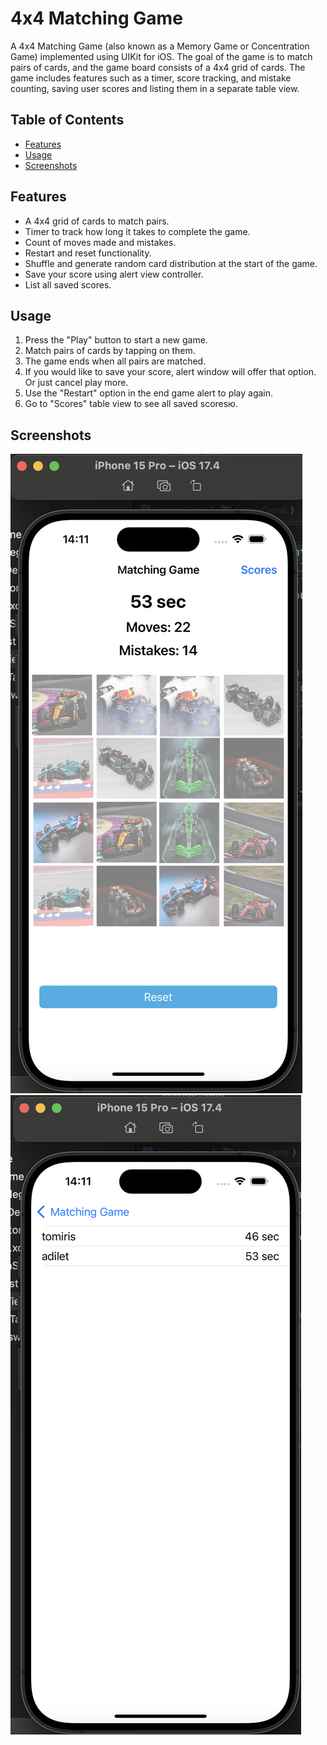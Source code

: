 # 4x4 Matching Game

A 4x4 Matching Game (also known as a Memory Game or Concentration Game) implemented using UIKit for iOS. The goal of the game is to match pairs of cards, and the game board consists of a 4x4 grid of cards. The game includes features such as a timer, score tracking, and mistake counting, saving user scores and listing them in a separate table view.

## Table of Contents

- [Features](#features)
- [Usage](#usage)
- [Screenshots](#screenshots)

## Features

- A 4x4 grid of cards to match pairs.
- Timer to track how long it takes to complete the game.
- Count of moves made and mistakes.
- Restart and reset functionality.
- Shuffle and generate random card distribution at the start of the game.
- Save your score using alert view controller.
- List all saved scores.

## Usage

1. Press the "Play" button to start a new game.
2. Match pairs of cards by tapping on them.
3. The game ends when all pairs are matched.
4. If you would like to save your score, alert window will offer that option. Or just cancel play more.
5. Use the "Restart" option in the end game alert to play again.
6. Go to "Scores" table view to see all saved scoresю.

## Screenshots

![Matching Game](MatchGame/screenshots/match-game.png)
![Saved scores](MatchGame/screenshots/scores-view.png)
